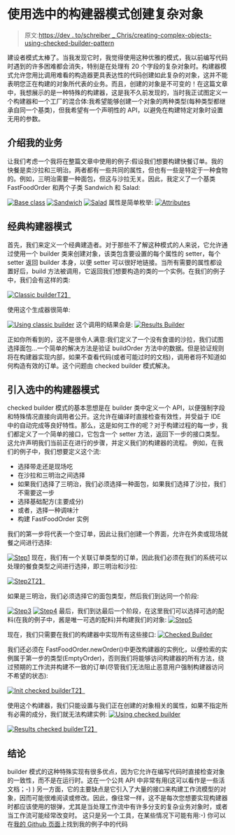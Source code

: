 # 使用选中的构建器模式创建复杂对象

> 原文:[https://dev . to/schreiber _ Chris/creating-complex-objects-using-checked-builder-pattern](https://dev.to/schreiber_chris/creating-complex-objects-using-checked-builder-pattern)

建设者模式太棒了。当我发现它时，我觉得使用这种优雅的模式，我以前编写代码时遇到的许多困难都会消失，特别是在处理有 20 个字段的复杂对象时。构建器模式允许您用比调用难看的构造器更具表达性的代码创建如此复杂的对象，这并不能表明您正在构建的对象所代表的业务。而且，创建的对象是不可变的！在这篇文章中，我想展示的是一种特殊的构建器，这是我不久前发现的，当时我正试图定义一个构建器和一个工厂的混合体:我希望能够创建一个对象的两种类型(每种类型都继承自同一个基类)，但我希望有一个声明性的 API，以避免在构建特定对象时设置无用的参数。

## [](#introducing-my-business)介绍我的业务

让我们考虑一个我将在整篇文章中使用的例子:假设我们想要构建快餐订单。我的快餐是卖沙拉和三明治。两者都有一些共同的属性，但也有一些是特定于一种食物的。例如，三明治需要一种面包，但这与沙拉无关。因此，我定义了一个基类 FastFoodOrder 和两个子类 Sandwich 和 Salad:

[![Base class](../Images/cad034214e1e4dde781216798d5cb3ce.png)](https://res.cloudinary.com/practicaldev/image/fetch/s--skm8PZBh--/c_limit%2Cf_auto%2Cfl_progressive%2Cq_auto%2Cw_880/https://www.christopheschreiber.fr/blog/wp-content/uploads/2017/07/model-2.png)
[![Sandwich](../Images/4e61c6d041ce5870400bf05fa2ae3096.png)](https://res.cloudinary.com/practicaldev/image/fetch/s--vtCXeZqh--/c_limit%2Cf_auto%2Cfl_progressive%2Cq_auto%2Cw_880/https://www.christopheschreiber.fr/blog/wp-content/uploads/2017/07/sandwich.png)
[![Salad](../Images/a3efb5ee20be1e5d9c9a6b7a0d55ad19.png)](https://res.cloudinary.com/practicaldev/image/fetch/s--I92GFw-O--/c_limit%2Cf_auto%2Cfl_progressive%2Cq_auto%2Cw_880/https://www.christopheschreiber.fr/blog/wp-content/uploads/2017/07/salad.png)
属性是简单枚举:
[![Attributes](../Images/eadcfce8e324241be8fcd44d5851ddf4.png)](https://res.cloudinary.com/practicaldev/image/fetch/s--E_xuPySX--/c_limit%2Cf_auto%2Cfl_progressive%2Cq_auto%2Cw_880/https://www.christopheschreiber.fr/blog/wp-content/uploads/2017/07/model2-1.png)

## [](#the-classic-builder-pattern)经典构建器模式

首先，我们来定义一个经典建造者。对于那些不了解这种模式的人来说，它允许通过使用一个 builder 类来创建对象，该类包含要设置的每个属性的 setter，每个 setter 返回 builder 本身，以便 setter 可以很好地链接。当所有需要的属性都设置好后，build 方法被调用，它返回我们想要构造的类的一个实例。在我们的例子中，我们会有这样的类:

[![Classic builder](../Images/bf2364e1aa6950fde2e0d7ab55ba7052.png)T2】](https://res.cloudinary.com/practicaldev/image/fetch/s--gD5lGmE9--/c_limit%2Cf_auto%2Cfl_progressive%2Cq_auto%2Cw_880/https://www.christopheschreiber.fr/blog/wp-content/uploads/2017/07/builder-3.png)

使用这个生成器很简单:

[![Using classic builder](../Images/eb3baa10d4371f69e557e332a1dbf764.png)](https://res.cloudinary.com/practicaldev/image/fetch/s--pSlE54DG--/c_limit%2Cf_auto%2Cfl_progressive%2Cq_auto%2Cw_880/https://www.christopheschreiber.fr/blog/wp-content/uploads/2017/07/using-builder.png) 
这个调用的结果会是:
[![Results Builder](../Images/116fac709dd2a238078e2042c3b48cb8.png)](https://res.cloudinary.com/practicaldev/image/fetch/s--wUbwh5q6--/c_limit%2Cf_auto%2Cfl_progressive%2Cq_auto%2Cw_880/https://www.christopheschreiber.fr/blog/wp-content/uploads/2017/07/results-builder-1.png)

正如你所看到的，这不是很令人满意:我们定义了一个没有食谱的沙拉，我们试图选择面包...一个简单的解决方法是验证 buildOrder 方法中的数据。但是验证规则将在构建器实现内部，如果不查看代码(或者可能过时的文档)，调用者将不知道如何构造有效的订单。这个问题由 checked builder 模式解决。

## [](#introducing-the-checked-builder-pattern)引入选中的构建器模式

checked builder 模式的基本思想是在 builder 类中定义一个 API，以便强制字段和特殊情况直接向调用者公开。这允许在编译时直接检查有效性，并受益于 IDE 中的自动完成等良好特性。那么，这是如何工作的呢？对于构建过程的每一步，我们都定义了一个简单的接口，它包含一个 setter 方法，返回下一步的接口类型。这允许声明我们当前正在进行的步骤，并定义我们的构建器的流程。
例如，在我们的例子中，我们想要定义这个流:

*   选择带走还是现场吃
*   在沙拉和三明治之间选择
*   如果我们选择了三明治，我们必须选择一种面包，如果我们选择了沙拉，我们不需要这一步
*   选择基础配方(主要成分)
*   或者，选择一种调味汁
*   构建 FastFoodOrder 实例

我们的第一步将代表一个空订单，因此让我们创建一个界面，允许在外卖或现场就餐之间进行选择:

[![Step1](../Images/a4ef8ecaa5c5293e534f75aa16a8fa22.png)](https://res.cloudinary.com/practicaldev/image/fetch/s--c8fjBN_Q--/c_limit%2Cf_auto%2Cfl_progressive%2Cq_auto%2Cw_880/https://www.christopheschreiber.fr/blog/wp-content/uploads/2017/07/step1.png) 
现在，我们有一个关联订单类型的订单，因此我们必须在我们的系统可以处理的餐食类型之间进行选择，即三明治和沙拉:

[![Step2](../Images/c21c18d2821e1838952f2ee8bc0ed8b0.png)T2】](https://res.cloudinary.com/practicaldev/image/fetch/s--tMSJV4Uv--/c_limit%2Cf_auto%2Cfl_progressive%2Cq_auto%2Cw_880/https://www.christopheschreiber.fr/blog/wp-content/uploads/2017/07/step2-1.png)

如果是三明治，我们必须选择它的面包类型，然后我们到达同一个阶段:

[![Step3](../Images/d08a85853eb5660d917cf96b46e80646.png)](https://res.cloudinary.com/practicaldev/image/fetch/s--fsg-98Nv--/c_limit%2Cf_auto%2Cfl_progressive%2Cq_auto%2Cw_880/https://www.christopheschreiber.fr/blog/wp-content/uploads/2017/07/sandwich-order.png) 
[![Step4](../Images/6da3d45f569e2501a8f6a0dbbd792734.png)](https://res.cloudinary.com/practicaldev/image/fetch/s--aILM3xjn--/c_limit%2Cf_auto%2Cfl_progressive%2Cq_auto%2Cw_880/https://www.christopheschreiber.fr/blog/wp-content/uploads/2017/07/choose-meal.png) 
最后，我们到达最后一个阶段，在这里我们可以选择可选的配料(在我的例子中，酱是唯一可选的配料)并构建我们的对象:
[![Step5](../Images/845bab44b099edefa5c4a7f972b2fbaf.png)](https://res.cloudinary.com/practicaldev/image/fetch/s--o5SWBLeX--/c_limit%2Cf_auto%2Cfl_progressive%2Cq_auto%2Cw_880/https://www.christopheschreiber.fr/blog/wp-content/uploads/2017/07/finalizer.png)

现在，我们只需要在我们的构建器中实现所有这些接口:
[![Checked Builder](../Images/d027dbcbd62c31202438542b4528a763.png)](https://res.cloudinary.com/practicaldev/image/fetch/s--ZOuDwjq8--/c_limit%2Cf_auto%2Cfl_progressive%2Cq_auto%2Cw_880/https://www.christopheschreiber.fr/blog/wp-content/uploads/2017/07/checked-builder.png)

我们还必须在 FastFoodOrder.newOrder()中更改构建器的实例化，以便检索的实例属于第一步的类型(EmptyOrder)，否则我们将能够访问构建器的所有方法，绕过预期的工作流并构建不一致的订单(尽管我们无法阻止恶意用户强制构建器访问不希望的状态):

[![Init checked builder](../Images/e559a87dba5f8da58e44b06241b79dd3.png)T2】](https://res.cloudinary.com/practicaldev/image/fetch/s--ZpOWW0Sb--/c_limit%2Cf_auto%2Cfl_progressive%2Cq_auto%2Cw_880/https://www.christopheschreiber.fr/blog/wp-content/uploads/2017/07/checked_builder_init-1.png)

使用这个构建器，我们只能设置与我们正在创建的对象相关的属性，如果不指定所有必需的成分，我们就无法构建实例:
[![Using checked builder](../Images/9db7e834c190df15deb3263c46e30d70.png)](https://res.cloudinary.com/practicaldev/image/fetch/s--zmpK_ZMX--/c_limit%2Cf_auto%2Cfl_progressive%2Cq_auto%2Cw_880/https://www.christopheschreiber.fr/blog/wp-content/uploads/2017/07/using-checked-builder.png)

[![Results checked builder](../Images/5bc06ef9760b0a822b3fa0dfa9da4c2b.png)T2】](https://res.cloudinary.com/practicaldev/image/fetch/s--Tm8qh5uZ--/c_limit%2Cf_auto%2Cfl_progressive%2Cq_auto%2Cw_880/https://www.christopheschreiber.fr/blog/wp-content/uploads/2017/07/results-checked-builder.png)

## [](#conclusion)结论

builder 模式的这种特殊实现有很多优点，因为它允许在编写代码时直接检查对象的一致性，而不是在运行时。这在一个公共 API 中非常有用(这可以看作是一些活文档；-) )
另一方面，它的主要缺点是它引入了大量的接口来构建工作流模型的对象，因而可能很难阅读或修改。因此，像往常一样，这不是每次您想要实现构建器时都应该使用的银弹，尤其是当处理工作流中有许多分支的复杂业务对象时，或者当工作流可能经常改变时。
这只是另一个工具，在某些情况下可能有用:-)
你可以在[我的 Github 页面](https://github.com/ChristopheSchreiber/CheckedBuilderDemo)上找到我的例子中的代码